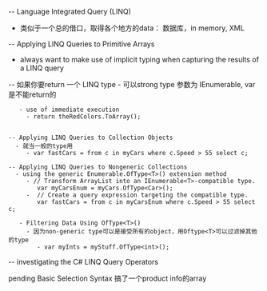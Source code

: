 -- Language Integrated Query (LINQ) 
   - 类似于一个总的借口，取得各个地方的data： 数据库，in memory, XML
   
-- Applying LINQ Queries to Primitive Arrays
   - always want to make use of implicit typing when capturing the results of a LINQ query
   
   -- 如果你要return 一个 LINQ type
       - 可以strong type 参数为  IEnumerable<string>, var是不能return的 
       
       - use of immediate execution
         - return theRedColors.ToArray();
      
       
    -- Applying LINQ Queries to Collection Objects
      - 就当一般的type用
         - var fastCars = from c in myCars where c.Speed > 55 select c;
   
    -- Applying LINQ Queries to Nongeneric Collections
      - using the generic Enumerable.OfType<T>() extension method         
         - // Transform ArrayList into an IEnumerable<T>-compatible type.
            var myCarsEnum = myCars.OfType<Car>();
         -  // Create a query expression targeting the compatible type.
            var fastCars = from c in myCarsEnum where c.Speed > 55 select c;
   
       - Filtering Data Using OfType<T>()
         - 因为non-generic type可以是接受所有的object，用Oftype<T>可以过滤掉其他的type
            - var myInts = myStuff.OfType<int>();
   
-- investigating the C# LINQ Query Operators
   
   pending Basic Selection Syntax 搞了一个product info的array
   
   
   
